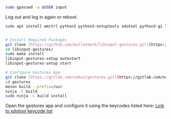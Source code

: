 ```bash
sudo gpasswd -a $USER input
```
Log out and log in again or reboot.



```bash
sudo apt install wmctrl python3 python3-setuptools xdotool python3-gi libinput-tools meson gettext -y


# Install Required Packages
git clone [https://github.com/bulletmark/libinput-gestures.git](https://github.com/bulletmark/libinput-gestures.git)
cd libinput-gestures/
sudo make install
libinput-gestures-setup autostart
libinput-gestures-setup start

# Configure Gestures App
git clone [https://gitlab.com/nokun/gestures.git](https://gitlab.com/nokun/gestures.git)
cd gestures
meson build --prefix=/usr
ninja -C build
sudo ninja -C build install
```

Open the gestures app and configure it using the keycodes listed here: [Link to xdotool keycode list](https://gitlab.com/nokun/gestures/-/wikis/xdotool-list-of-key-codes)
